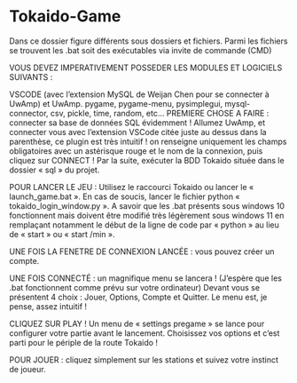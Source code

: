 # Tokaido-Game
Dans ce dossier figure différents sous dossiers et fichiers. Parmi les fichiers se trouvent les .bat soit des exécutables via invite de commande (CMD)

VOUS DEVEZ IMPERATIVEMENT POSSEDER LES MODULES ET LOGICIELS SUIVANTS :

VSCODE (avec l’extension MySQL de Weijan Chen pour se connecter à UwAmp) et UwAmp.
pygame, pygame-menu, pysimplegui, mysql-connector, csv, pickle, time, random, etc…
PREMIERE CHOSE A FAIRE : connecter sa base de données SQL évidemment ! Allumez UwAmp, et connecter vous avec l’extension VSCode citée juste au dessus dans la parenthèse, ce plugin est très intuitif ! on renseigne uniquement les champs obligatoires avec un astérisque rouge et le nom de la connexion, puis cliquez sur CONNECT ! Par la suite, exécuter la BDD Tokaido située dans le dossier « sql » du projet.

POUR LANCER LE JEU : Utilisez le raccourci Tokaido ou lancer le « launch_game.bat ». En cas de soucis, lancer le fichier python « tokaido_login_window.py ». A savoir que les .bat présents sous windows 10 fonctionnent mais doivent être modifié très légèrement sous windows 11 en remplaçant notamment le début de la ligne de code par « python » au lieu de « start » ou « start /min ».

UNE FOIS LA FENETRE DE CONNEXION LANCÉE : vous pouvez créer un compte.

UNE FOIS CONNECTÉ : un magnifique menu se lancera ! (J’espère que les .bat fonctionnent comme prévu sur votre ordinateur) Devant vous se présentent 4 choix : Jouer, Options, Compte et Quitter. Le menu est, je pense, assez intuitif !

CLIQUEZ SUR PLAY ! Un menu de « settings pregame » se lance pour configurer votre partie avant le lancement. Choisissez vos options et c’est parti pour le périple de la route Tokaido !

POUR JOUER : cliquez simplement sur les stations et suivez votre instinct de joueur.
